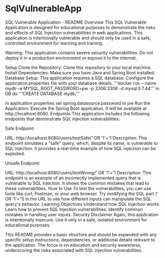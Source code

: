 # SqlVulnerableApp
SQL Vulnerable Application - README
Overview
This SQL Vulnerable Application is designed for educational purposes to demonstrate the risks and effects of SQL Injection vulnerabilities in web applications. This application is intentionally vulnerable and should only be used in a safe, controlled environment for learning and training.

Warning: This application contains severe security vulnerabilities. Do not deploy it in a production environment or expose it to the internet.

Setup
Clone the Repository: Clone this repository to your local machine.
Install Dependencies: Make sure you have Java and Spring Boot installed.
Database Setup: This application requires a SQL database. Configure the application.properties file with your database details.
'''docker run --name mydb -e MYSQL_ROOT_PASSWORD=pw -p 3306:3306 -d mysql:5.7.44'''
in DB do 
'''CREATE DATABASE mydb;'''

in application properties set spring.datasource.password to pw
Run the Application: Execute the Spring Boot application. It will be available at http://localhost:8080.
Endpoints
This application includes the following endpoints that demonstrate SQL injection vulnerabilities:

Safe Endpoint:

URL: http://localhost:8080/users/testSafe/' OR '1'='1
Description: This endpoint simulates a "safe" query, which, despite its name, is vulnerable to SQL injection. It provides a real-time example of how SQL injection can be exploited.

Unsafe Endpoint:

URL: http://localhost:8080/users/testWrong/' OR '1'='1
Description: This endpoint is an example of an incorrectly implemented query that is vulnerable to SQL injection. It shows the common mistakes that lead to these vulnerabilities.
How to Use
To test the vulnerabilities, you can use tools like curl, Postman, or your web browser.
Try modifying the SQL part (' OR '1'='1) in the URL to see how different inputs can manipulate the SQL query's behavior.
Learning Objectives
Understand how SQL Injection works.
Learn how to prevent SQL Injection vulnerabilities.
Identify common mistakes in handling user inputs.
Security Disclaimer
Again, this application is intentionally insecure. Use it only in a safe, isolated environment for educational purposes.

This README provides a basic structure and should be expanded with any specific setup instructions, dependencies, or additional details relevant to the application. The focus is on education and security awareness, underscoring the risks associated with SQL injection vulnerabilities.
